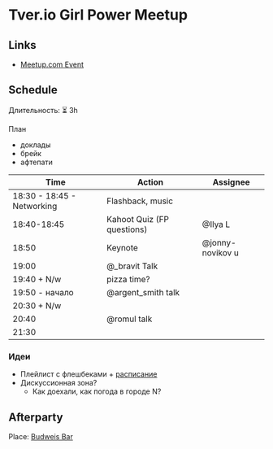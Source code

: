 # Tver.io Girl Power Meetup

## Links

* [Meetup.com Event](https://www.meetup.com/tverio/events/262264900/)

## Schedule

Длительность: ⏳ 3h

План

* доклады
* брейк
* афтепати

| Time                       | Action                     | Assignee         |
| -------------------------- | -------------------------- | ---------------- |
| 18:30 - 18:45 - Networking | Flashback, music           |                  |
| 18:40-18:45                | Kahoot Quiz (FP questions) | @Ilya L          |
| 18:50                      | Keynote                    | @jonny-novikov u |
| 19:00                      | @_bravit Talk              |                  |
| 19:40 + N/w                | pizza time?                |                  |
| 19:50 - начало             | @argent_smith talk         |                  |
| 20:30 + N/w                |                            |                  |
| 20:40                      | @romul talk                |                  |
| 21:30                      |                            |                  |

### Идеи

* Плейлист с флешбеками + [расписание](http://dev0.cc/start)
* Дискуссионная зона?
  + Как доехали, как погода в городе N?
  
## Afterparty

Place: [Budweis Bar](http://budweisbar.ru/)
